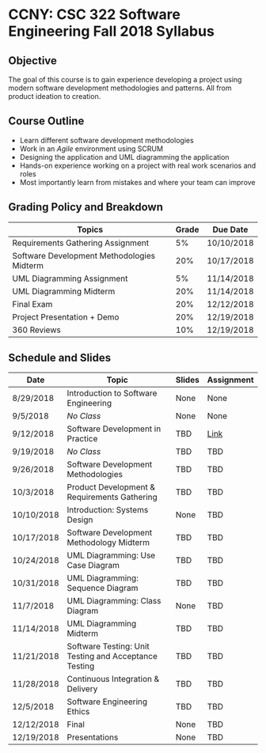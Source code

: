 # CCNY: CSC 322 Software Engineering Fall 2018 Syllabus

## Objective

The goal of this course is to gain experience developing a project using modern software development methodologies and patterns. All from product ideation to creation.

## Course Outline

- Learn different software development methodologies
- Work in an *Agile* environment using SCRUM
- Designing the application and UML diagramming the application
- Hands-on experience working on a project with real work scenarios and roles
- Most importantly learn from mistakes and where your team can improve

## Grading Policy and Breakdown

| Topics | Grade | Due Date |
| --- | --- | --- |
| Requirements Gathering Assignment | 5% | 10/10/2018 |
| Software Development Methodologies Midterm | 20% | 10/17/2018 |
| UML Diagramming Assignment | 5% | 11/14/2018 |
| UML Diagramming Midterm | 20% | 11/14/2018 |
| Final Exam | 20% | 12/12/2018 |
| Project Presentation + Demo | 20% | 12/19/2018 |
| 360 Reviews | 10% | 12/19/2018 |

## Schedule and Slides

| Date | Topic | Slides | Assignment |
| --- | --- | --- | --- |
| 8/29/2018 | Introduction to Software Engineering | None | None |
| 9/5/2018 | *No Class* | None | None |
| 9/12/2018 | Software Development in Practice | TBD | [Link](https://github.com/wchan2/presentations/blob/master/courses/ccny_csc322_fall_2018/slides/software_dev_in_practice.pdf) |
| 9/19/2018 | *No Class* | TBD | TBD |
| 9/26/2018 | Software Development Methodologies | TBD | TBD |
| 10/3/2018 | Product Development & Requirements Gathering | TBD | TBD |
| 10/10/2018 | Introduction: Systems Design | None | TBD |
| 10/17/2018 | Software Development Methodology Midterm | TBD | TBD |
| 10/24/2018 | UML Diagramming: Use Case Diagram | TBD | TBD |
| 10/31/2018 | UML Diagramming: Sequence Diagram | TBD | TBD |
| 11/7/2018 | UML Diagramming: Class Diagram | None | TBD |
| 11/14/2018 | UML Diagramming Midterm | TBD | TBD |
| 11/21/2018 | Software Testing: Unit Testing and Acceptance Testing | TBD | TBD |
| 11/28/2018 | Continuous Integration & Delivery | TBD | TBD |
| 12/5/2018 | Software Engineering Ethics | TBD | TBD |
| 12/12/2018 | Final | None | TBD |
| 12/19/2018 | Presentations | None | TBD |


